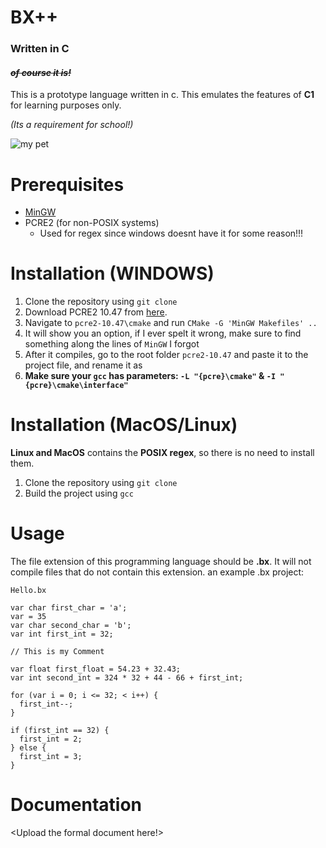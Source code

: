 # **BX++**
### **Written in C**
#### ~~*of course it is!*~~

This is a prototype language written in c. This emulates the features of **C1** for learning purposes only.

*(Its a requirement for school!)*

![my pet](https://static.wikia.nocookie.net/the-unofficial-outcome-memories/images/e/e8/Meowl.jpg/revision/latest?cb=20251009174607)

# Prerequisites
- [MinGW](https://sourceforge.net/projects/mingw/)
- PCRE2 (for non-POSIX systems)
  - Used for regex since windows doesnt have it for some reason!!!

# Installation (WINDOWS)
1. Clone the repository using `git clone`
2. Download PCRE2 10.47 from [here](https://github.com/PCRE2Project/pcre2/releases).
3. Navigate to `pcre2-10.47\cmake` and run `CMake -G 'MinGW Makefiles' ..`
4. It will show you an option, if I ever spelt it wrong, make sure to find something along the lines of `MinGW` I forgot
5. After it compiles, go to the root folder `pcre2-10.47` and paste it to the project file, and rename it as 
6. **Make sure your `gcc` has parameters: `-L "{pcre}\cmake"` & `-I "{pcre}\cmake\interface"`**

# Installation (MacOS/Linux)
**Linux and MacOS** contains the **POSIX regex**, so there is no need to install them.
1. Clone the repository using `git clone`
2. Build the project using `gcc`

# Usage
The file extension of this programming language should be **.bx**. It will not compile files that do not contain this extension. an example .bx project:

`Hello.bx`
```
var char first_char = 'a';
var = 35
var char second_char = 'b';
var int first_int = 32;

// This is my Comment

var float first_float = 54.23 + 32.43;
var int second_int = 324 * 32 + 44 - 66 + first_int;

for (var i = 0; i <= 32; < i++) {
  first_int--;
}

if (first_int == 32) {
  first_int = 2;
} else {
  first_int = 3;
}
```
# Documentation

<Upload the formal document here!>